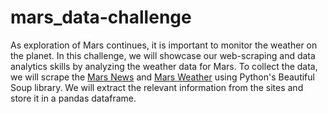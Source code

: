 # mars_data-challenge

As exploration of Mars continues, it is important to monitor the weather on the planet. In this challenge, we will showcase our web-scraping and data analytics skills by analyzing the weather data for Mars. To collect the data, we will scrape the [Mars News](https://static.bc-edx.com/data/web/mars_news/index.html) and [Mars Weather](https://static.bc-edx.com/data/web/mars_facts/temperature.html) using Python's Beautiful Soup library. We will extract the relevant information from the sites and store it in a pandas dataframe.